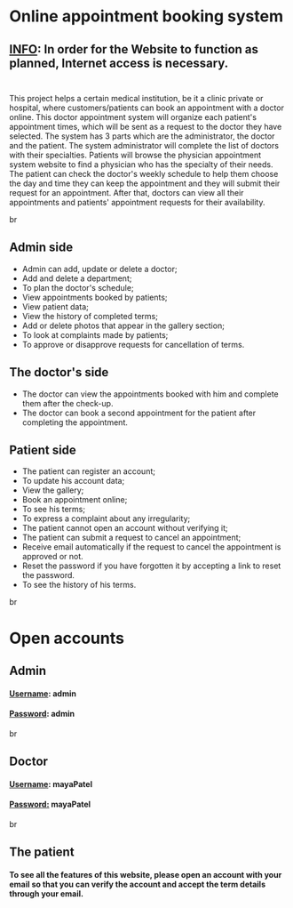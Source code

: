 # Online appointment booking system

## <u>INFO</u>: In order for the Website to function as planned, Internet access is necessary. <br> <br>

This project helps a certain medical institution, be it a clinic
private or hospital, where customers/patients can book an appointment with a doctor online. This doctor appointment system will organize each patient's appointment times, which will be sent as a request to the doctor they have selected. The system has 3 parts which are the administrator, the doctor and the patient. The system administrator will complete the list of doctors with their specialties. Patients will browse the physician appointment system website to find a physician who has the specialty of their needs. The patient can check the doctor's weekly schedule to help them choose the day and time they can keep the appointment and they will submit their request for an appointment. After that, doctors can view all their appointments and patients' appointment requests for their availability.

br

## Admin side
- Admin can add, update or delete a doctor;
- Add and delete a department;
- To plan the doctor's schedule;
- View appointments booked by patients;
- View patient data;
- View the history of completed terms;
- Add or delete photos that appear in the gallery section;
- To look at complaints made by patients;
- To approve or disapprove requests for cancellation of terms.

## The doctor's side
- The doctor can view the appointments booked with him and complete them after the check-up.
- The doctor can book a second appointment for the patient after completing the appointment.

## Patient side
- The patient can register an account;
- To update his account data;
- View the gallery;
- Book an appointment online;
- To see his terms;
- To express a complaint about any irregularity;
- The patient cannot open an account without verifying it;
- The patient can submit a request to cancel an appointment;
- Receive email automatically if the request to cancel the appointment is approved or not.
- Reset the password if you have forgotten it by accepting a link to reset the password.
- To see the history of his terms.

br

# Open accounts
## Admin
#### <u>Username</u>: admin
#### <u>Password</u>: admin
br

## Doctor
#### <u>Username</u>: mayaPatel
#### <u>Password:</u> mayaPatel
br


## The patient
#### To see all the features of this website, please open an account with your email so that you can verify the account and accept the term details through your email.